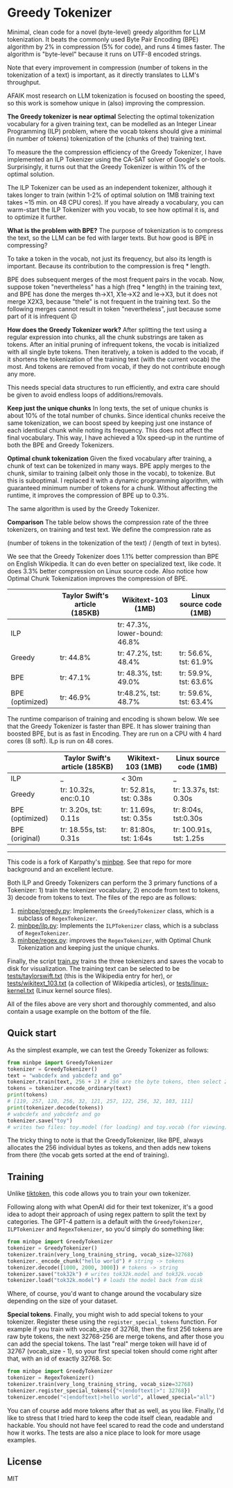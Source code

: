 # Greedy Tokenizer
Minimal, clean code for a novel (byte-level) greedy algorithm for LLM tokenization. It beats the commonly used Byte Pair Encoding (BPE) algorithm by 2% in compression (5% for code), and runs 4 times faster.
The algorithm is "byte-level" because it runs on UTF-8 encoded strings.

Note that every improvement in compression (number of tokens in the tokenization of a text) is important, as it directly translates to  LLM's throughput.

AFAIK most research on LLM tokenization is focused on boosting the speed, so this work is somehow unique in (also) improving the compression.

**The Greedy tokenizer is near optimal**
Selecting the optimal tokenization vocabulary for a given training text, can be modelled as an Integer Linear Programming (ILP) problem, where the vocab tokens should give a minimal (in number of tokens) tokenization of the (chunks of the) training text.

To measure the the compression efficiency of the Greedy Tokenizer, I have implemented an ILP Tokenizer using the CA-SAT solver of Google's or-tools. Surprisingly, it turns out that the Greedy Tokenizer is within 1% of the optimal solution.

The ILP Tokenizer can be used as an independent tokenizer, although it takes longer to train (within 1-2% of optimal solution on 1MB training text takes ~15 min. on 48 CPU cores). If you have already a vocabulary, you can warm-start the ILP Tokenizer with you vocab, to see how optimal it is, and to optimize it further.

**What is the problem with BPE?**
The purpose of tokenization is to compress the text, so the LLM can be fed with larger texts. But how good is BPE in compressing?

To take a token in the vocab, not just its frequency, but also its length is important. Because its contribution to the compression is freq * length.

BPE does subsequent merges of the most frequent pairs in the vocab. Now, suppose token "nevertheless" has a high (freq * length) in the training text, and BPE has done the merges th->X1, X1e->X2 and le->X3, but it does not merge X2X3, because "thele" is not frequent in the training text. So the following merges cannot result in token "nevertheless", just because some part of it is infrequent ☹️

**How does the Greedy Tokenizer work?**
After splitting the text using a regular expression into chunks, all the chunk substrings are taken as tokens. After an initial pruning of infrequent tokens, the vocab is initialized with all single byte tokens. Then iteratively, a token is added to the vocab, if it shortens the tokenization of the training text (with the current vocab) the most. And tokens are removed from vocab, if they do not contribute enough any more.

This needs special data structures to run efficiently, and extra care should be given to avoid endless loops of additions/removals.

**Keep just the unique chunks**
In long texts, the set of unique chunks is about 10% of the total number of chunks. Since identical chunks receive the same tokenization, we can boost speed by keeping just one instance of each identical chunk while noting its frequency. This does not affect the final vocabulary. This way, I have achieved a 10x speed-up in the runtime of both the BPE and Greedy Tokenizers.

**Optimal chunk tokenization**
Given the fixed vocabulary after training, a chunk of text can be tokenized in many ways. BPE apply merges to the chunk, similar to training (albeit only those in the vocab), to tokenize. But this is suboptimal. I replaced it with a dynamic programming algorithm, with guaranteed minimum number of tokens for a chunk. Without affecting the runtime, it improves the compression of BPE up to 0.3%.

The same algorithm is used by the Greedy Tokenizer.

**Comparison**
The table below shows the compression rate of the three tokenizers, on training and test text. We define the compression rate as

(number of tokens in the tokenization of the text) / (length of text in bytes).

We see that the Greedy Tokenizer does 1.1% better compression than BPE on English Wikipedia. It can do even better on specialized text, like code. It does 3.3% better compression on Linux source code.
Also notice how Optimal Chunk Tokenization improves the compression of BPE.

|          | Taylor Swift's article (185KB)| Wikitext-103 (1MB) | Linux source code (1MB)|
|----------|--------------|---------------------|------------------------|
| ILP      |     | tr: 47.3%, lower-bound: 46.8%  |       |
| Greedy   | tr: 44.8%   | tr: 47.2%, tst: 48.4%   | tr: 56.6%, tst: 61.9%|
| BPE      | tr: 47.1%   | tr: 48.3%, tst: 49.0%   | tr: 59.9%, tst: 63.6% |
| BPE (optimized)     | tr: 46.9% | tr:48.2%, tst: 48.7% | tr: 59.6%, tst: 63.4% |

The runtime comparison of training and encoding is shown below. We see that the Greedy Tokenizer is faster than BPE. It has slower training than boosted BPE, but is as fast in Encoding. They are run on a CPU with 4 hard cores (8 soft). ILp is run on 48 cores.

|          | Taylor Swift's article (185KB)| Wikitext-103 (1MB) | Linux source code (1MB)|
|----------|--------------|---------------------|------------------------|
| ILP      | _  | < 30m   | _ |
| Greedy   | tr: 10.32s, enc:0.10 | tr: 52.81s, tst: 0.38s  | tr: 13.37s, tst: 0.30s |
| BPE (optimized)| tr: 3.20s, tst: 0.11s | tr: 11.69s, tst: 0.35s | tr: 8:04s, tst:0.30s |
| BPE (original)| tr: 18.55s, tst: 0.31s    | tr: 81:80s, tst: 1:64s   | tr: 100.91s, tst: 1.25s |

---
This code is a fork of Karpathy's [minbpe](https://github.com/karpathy/minbpe). See that repo for more background and an excellent lecture.

Both ILP and Greedy Tokenizers can perform the 3 primary functions of a Tokenizer: 1) train the tokenizer vocabulary, 2) encode from text to tokens, 3) decode from tokens to text.
The files of the repo are as follows:

1. [minbpe/greedy.py](minbpe/greedy.py): Implements the `GreedyTokenizer` class, which is a subclass of `RegexTokenizer`.
2. [minbpe/ilp.py](minbpe/ilp.py): Implements the `ILPTokenizer` class, which is a subclass of `RegexTokenizer`.
3. [minbpe/regex.py](minbpe/regex.py): improves the `RegexTokenizer`, with Optimal Chunk Tokenization and keeping just the unique chunks.

Finally, the script [train.py](train.py) trains the three tokenizers and saves the vocab to disk for visualization. The training text can be selected to be [tests/taylorswift.txt](tests/taylorswift.txt) (this is the Wikipedia entry for her), or [tests/wikitext_103.txt](tests/wikitext_103.txt) (a collection of Wikipedia articles), or [tests/linux-kernel.txt](tests/linux-kernel.txt) (Linux kernel source files).

All of the files above are very short and thoroughly commented, and also contain a usage example on the bottom of the file.

## Quick start
As the simplest example, we can test the Greedy Tokenizer as follows:

```python
from minbpe import GreedyTokenizer
tokenizer = GreedyTokenizer()
text = "wabcdefx and yabcdefz and go"
tokenizer.train(text, 256 + 2) # 256 are the byte tokens, then select 2 tokens
tokens = tokenizer.encode_ordinary(text)
print(tokens)
# [119, 257, 120, 256, 32, 121, 257, 122, 256, 32, 103, 111]
print(tokenizer.decode(tokens))
# wabcdefx and yabcdefz and go
tokenizer.save("toy")
# writes two files: toy.model (for loading) and toy.vocab (for viewing)
```

The tricky thing to note is that the GreedyTokenizer, like BPE, always allocates the 256 individual bytes as tokens, and then adds new tokens from there (the vocab gets sorted at the end of training).


## Training
Unlike [tiktoken](https://github.com/openai/tiktoken), this code allows you to train your own tokenizer.

Following along with what OpenAI did for their text tokenizer, it's a good idea to adopt their approach of using regex pattern to split the text by categories. The GPT-4 pattern is a default with the `GreedyTokenizer`, `ILPTokenizer` and `RegexTokenizer`, so you'd simply do something like:

```python
from minbpe import GreedyTokenizer
tokenizer = GreedyTokenizer()
tokenizer.train(very_long_training_string, vocab_size=32768)
tokenizer._encode_chunk("hello world") # string -> tokens
tokenizer.decode([1000, 2000, 3000]) # tokens -> string
tokenizer.save("tok32k") # writes tok32k.model and tok32k.vocab
tokenizer.load("tok32k.model") # loads the model back from disk
```

Where, of course, you'd want to change around the vocabulary size depending on the size of your dataset.

**Special tokens**. Finally, you might wish to add special tokens to your tokenizer. Register these using the `register_special_tokens` function. For example if you train with vocab_size of 32768, then the first 256 tokens are raw byte tokens, the next 32768-256 are merge tokens, and after those you can add the special tokens. The last "real" merge token will have id of 32767 (vocab_size - 1), so your first special token should come right after that, with an id of exactly 32768. So:

```python
from minbpe import GreedyTokenizer
tokenizer = RegexTokenizer()
tokenizer.train(very_long_training_string, vocab_size=32768)
tokenizer.register_special_tokens({"<|endoftext|>": 32768})
tokenizer.encode("<|endoftext|>hello world", allowed_special="all")
```

You can of course add more tokens after that as well, as you like. Finally, I'd like to stress that I tried hard to keep the code itself clean, readable and hackable. You should not have feel scared to read the code and understand how it works. The tests are also a nice place to look for more usage examples.

## License
MIT
